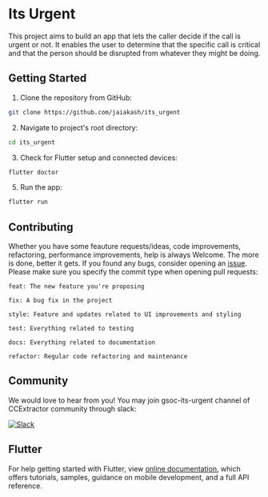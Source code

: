 # Its Urgent

This project aims to build an app that lets the caller decide if the call is urgent or not. It enables the user to determine that the specific call is critical and that the person should be disrupted from whatever they might be doing.

## Getting Started

1. Clone the repository from GitHub:

```bash
git clone https://github.com/jaiakash/its_urgent
```

2. Navigate to project's root directory:

```bash
cd its_urgent
```

3. Check for Flutter setup and connected devices:

```bash
flutter doctor
```

5. Run the app:

```bash
flutter run
```

## Contributing

Whether you have some feauture requests/ideas, code improvements, refactoring, performance improvements, help is always Welcome. The more is done, better it gets.
If you found any bugs, consider opening an [issue](https://github.com/jaiakash/its_urgent/issues/new).
Please make sure you specify the commit type when opening pull requests:

```
feat: The new feature you're proposing

fix: A bug fix in the project

style: Feature and updates related to UI improvements and styling

test: Everything related to testing

docs: Everything related to documentation

refactor: Regular code refactoring and maintenance
```

## Community

We would love to hear from you! You may join gsoc-its-urgent channel of CCExtractor community through slack:

[![Slack](https://img.shields.io/badge/chat-on_slack-purple.svg?style=for-the-badge&logo=slack)](https://ccextractor.org/public/general/support/)

## Flutter

For help getting started with Flutter, view
[online documentation](https://flutter.dev/docs), which offers tutorials,
samples, guidance on mobile development, and a full API reference.
